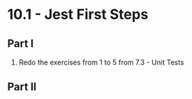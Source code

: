 # 10.1 - Jest First Steps

## Part I

1. Redo the exercises from 1 to 5 from 7.3 - Unit Tests

## Part II


